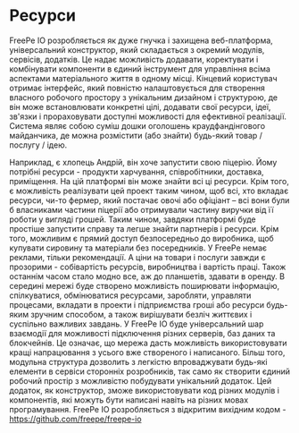 # Ресурси

FreePe IO розробляється як дуже гнучка і захищена веб-платформа, універсальний конструктор, який складається з окремий модулів, сервісів, додатків. Це надає можливість додавати, коректувати і комбінувати компоненти в єдиний інструмент для управління всіма аспектами матеріального життя в одному місці. Кінцевий користувач отримає інтерфейс, який повністю налаштовується для створення власного робочого простору з унікальним дизайном і структурою, де він може встановлювати конкретні цілі, додавати свої ресурси, ідеї, зв'язки і прораховувати доступні можливості для ефективної реалізації.
Система являє собою суміш дошки оголошень краудфандінгового майданчика, де можна розмістити (або знайти) будь-який товар / послугу / ідею. 

Наприклад, є хлопець Андрій, він хоче запустити свою піцерію. Йому потрібні ресурси - продукти харчування, співробітники, доставка, приміщення. На цій платформі він може знайти всі ці ресурси. Крім того, є можливість реалізувати цей проект таким чином, щоб всі, хто вкладає ресурси, чи-то фермер, який постачає овочі або офіціант – всі вони були б власниками частини піцерії або отримували частину виручки від її роботи у вигляді грошей.
Таким чином, завдяки платформі буде простіше запустити справу та легше знайти партнерів і ресурси. Крім того, можливим є прямий доступ безпосередньо до виробника, щоб купувати сировину та матеріали без посередників. У FreePe немає реклами, тільки рекомендації. А ціни на товари і послуги завжди є прозорими - собівартість ресурсів, виробництва і вартість праці. Також останнім часом стало модно все, аж до планшетів, здавати в оренду.
В середині мережі буде створено можливість поширювати інформацію, спілкуватися, обмінюватися ресурсами, заробляти, управляти процесами, вкладати в проекти і підприємства гроші або ресурси будь-яким зручним способом, а також вирішувати безліч життєвих і суспільно важливих завдань. У FreePe IO буде універсальний шар взаємодії для можливості підключення різних серверів, баз даних та блокчейнів. Це означає, що мережа дасть можливість використовувати кращі напрацювання з усього вже створеного і написаного. Більш того, модульна структура дозволить з легкістю впроваджувати будь-які елементи в сервіси сторонніх розробників, так само як створити єдиний робочий простір з можливістю побудувати унікальний додаток. Цей додаток, як  конструктор, зможе використовувати код різних модулів і компонентів, які можуть бути написані навіть на різних мовах програмування. FreePe IO розробляється з відкритим вихідним кодом - https://github.com/freepe/freepe-io
